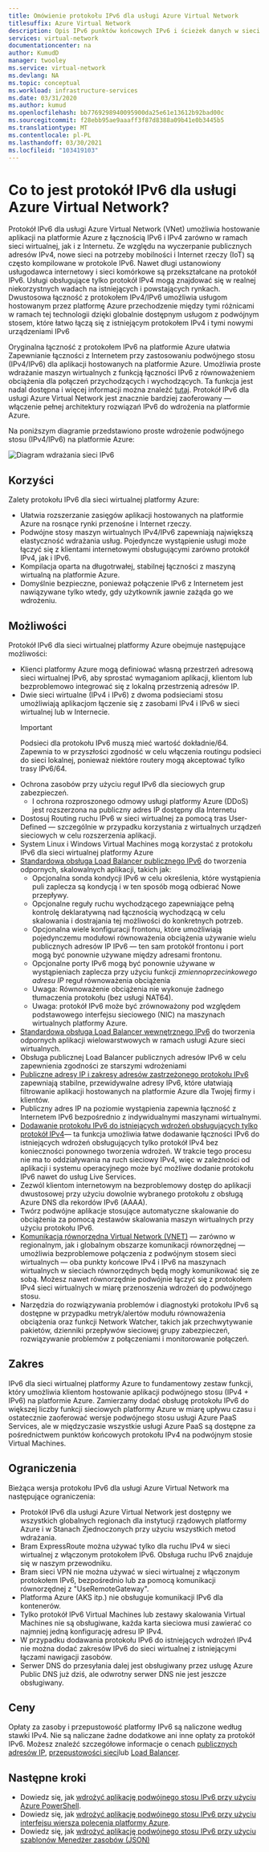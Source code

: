 ```yaml
---
title: Omówienie protokołu IPv6 dla usługi Azure Virtual Network
titlesuffix: Azure Virtual Network
description: Opis IPv6 punktów końcowych IPv6 i ścieżek danych w sieci wirtualnej platformy Azure.
services: virtual-network
documentationcenter: na
author: KumudD
manager: twooley
ms.service: virtual-network
ms.devlang: NA
ms.topic: conceptual
ms.workload: infrastructure-services
ms.date: 03/31/2020
ms.author: kumud
ms.openlocfilehash: bb7769298940095900da25e61e13612b92bad00c
ms.sourcegitcommit: f28ebb95ae9aaaff3f87d8388a09b41e0b3445b5
ms.translationtype: MT
ms.contentlocale: pl-PL
ms.lasthandoff: 03/30/2021
ms.locfileid: "103419103"
---
```

# <a name="what-is-ipv6-for-azure-virtual-network"></a>Co to jest protokół IPv6 dla usługi Azure Virtual Network?

Protokół IPv6 dla usługi Azure Virtual Network (VNet) umożliwia hostowanie aplikacji na platformie Azure z łącznością IPv6 i IPv4 zarówno w ramach sieci wirtualnej, jak i z Internetu. Ze względu na wyczerpanie publicznych adresów IPv4, nowe sieci na potrzeby mobilności i Internet rzeczy (IoT) są często kompilowane w protokole IPv6. Nawet długi ustanowiony usługodawca internetowy i sieci komórkowe są przekształcane na protokół IPv6. Usługi obsługujące tylko protokół IPv4 mogą znajdować się w realnej niekorzystnych wadach na istniejących i powstających rynkach. Dwustosowa łączność z protokołem IPv4/IPv6 umożliwia usługom hostowanym przez platformę Azure przechodzenie między tymi różnicami w ramach tej technologii dzięki globalnie dostępnym usługom z podwójnym stosem, które łatwo łączą się z istniejącym protokołem IPv4 i tymi nowymi urządzeniami IPv6

Oryginalna łączność z protokołem IPv6 na platformie Azure ułatwia Zapewnianie łączności z Internetem przy zastosowaniu podwójnego stosu (IPv4/IPv6) dla aplikacji hostowanych na platformie Azure. Umożliwia proste wdrażanie maszyn wirtualnych z funkcją łączności IPv6 z równoważeniem obciążenia dla połączeń przychodzących i wychodzących. Ta funkcja jest nadal dostępna i więcej informacji można znaleźć [tutaj](../load-balancer/load-balancer-ipv6-overview.md).
Protokół IPv6 dla usługi Azure Virtual Network jest znacznie bardziej zaoferowany — włączenie pełnej architektury rozwiązań IPv6 do wdrożenia na platformie Azure.


Na poniższym diagramie przedstawiono proste wdrożenie podwójnego stosu (IPv4/IPv6) na platformie Azure:

![Diagram wdrażania sieci IPv6](./media/ipv6-support-overview/ipv6-sample-diagram.png)

## <a name="benefits"></a>Korzyści

Zalety protokołu IPv6 dla sieci wirtualnej platformy Azure:

- Ułatwia rozszerzanie zasięgów aplikacji hostowanych na platformie Azure na rosnące rynki przenośne i Internet rzeczy.
- Podwójne stosy maszyn wirtualnych IPv4/IPv6 zapewniają największą elastyczność wdrażania usług. Pojedyncze wystąpienie usługi może łączyć się z klientami internetowymi obsługującymi zarówno protokół IPv4, jak i IPv6.
- Kompilacja oparta na długotrwałej, stabilnej łączności z maszyną wirtualną na platformie Azure.
- Domyślnie bezpieczne, ponieważ połączenie IPv6 z Internetem jest nawiązywane tylko wtedy, gdy użytkownik jawnie zażąda go we wdrożeniu.

## <a name="capabilities"></a>Możliwości

Protokół IPv6 dla sieci wirtualnej platformy Azure obejmuje następujące możliwości:

- Klienci platformy Azure mogą definiować własną przestrzeń adresową sieci wirtualnej IPv6, aby sprostać wymaganiom aplikacji, klientom lub bezproblemowo integrować się z lokalną przestrzenią adresów IP.
- Dwie sieci wirtualne (IPv4 i IPv6) z dwoma podsieciami stosu umożliwiają aplikacjom łączenie się z zasobami IPv4 i IPv6 w sieci wirtualnej lub w Internecie.
    > [!IMPORTANT]
    > Podsieci dla protokołu IPv6 muszą mieć wartość dokładnie/64.  Zapewnia to w przyszłości zgodność w celu włączenia routingu podsieci do sieci lokalnej, ponieważ niektóre routery mogą akceptować tylko trasy IPv6/64.  
- Ochrona zasobów przy użyciu reguł IPv6 dla sieciowych grup zabezpieczeń.
    - I ochrona rozproszonego odmowy usługi platformy Azure (DDoS) jest rozszerzona na publiczny adres IP dostępny dla Internetu
- Dostosuj Routing ruchu IPv6 w sieci wirtualnej za pomocą tras User-Defined — szczególnie w przypadku korzystania z wirtualnych urządzeń sieciowych w celu rozszerzenia aplikacji.
- System Linux i Windows Virtual Machines mogą korzystać z protokołu IPv6 dla sieci wirtualnej platformy Azure
- [Standardowa obsługa Load Balancer publicznego IPv6](virtual-network-ipv4-ipv6-dual-stack-standard-load-balancer-powershell.md) do tworzenia odpornych, skalowalnych aplikacji, takich jak:
    - Opcjonalna sonda kondycji IPv6 w celu określenia, które wystąpienia puli zaplecza są kondycją i w ten sposób mogą odbierać Nowe przepływy.
    - Opcjonalne reguły ruchu wychodzącego zapewniające pełną kontrolę deklaratywną nad łącznością wychodzącą w celu skalowania i dostrajania tej możliwości do konkretnych potrzeb.
    - Opcjonalna wiele konfiguracji frontonu, które umożliwiają pojedynczemu modułowi równoważenia obciążenia używanie wielu publicznych adresów IP IPv6 — ten sam protokół frontonu i port mogą być ponownie używane między adresami frontonu.
    - Opcjonalne porty IPv6 mogą być ponownie używane w wystąpieniach zaplecza przy użyciu funkcji *zmiennoprzecinkowego adresu IP* reguł równoważenia obciążenia 
    - Uwaga: Równoważenie obciążenia nie wykonuje żadnego tłumaczenia protokołu (bez usługi NAT64). 
    - Uwaga: protokół IPv6 może być zrównoważony pod względem podstawowego interfejsu sieciowego (NIC) na maszynach wirtualnych platformy Azure. 
- [Standardowa obsługa Load Balancer wewnętrznego IPv6](ipv6-dual-stack-standard-internal-load-balancer-powershell.md) do tworzenia odpornych aplikacji wielowarstwowych w ramach usługi Azure sieci wirtualnych.   
- Obsługa publicznej Load Balancer publicznych adresów IPv6 w celu zapewnienia zgodności ze starszymi wdrożeniami
- [Publiczne adresy IP i zakresy adresów zastrzeżonego protokołu IPv6](ipv6-public-ip-address-prefix.md) zapewniają stabilne, przewidywalne adresy IPv6, które ułatwiają filtrowanie aplikacji hostowanych na platformie Azure dla Twojej firmy i klientów.
- Publiczny adres IP na poziomie wystąpienia zapewnia łączność z Internetem IPv6 bezpośrednio z indywidualnymi maszynami wirtualnymi.
- [Dodawanie protokołu IPv6 do istniejących wdrożeń obsługujących tylko protokół IPv4](ipv6-add-to-existing-vnet-powershell.md)— ta funkcja umożliwia łatwe dodawanie łączności IPv6 do istniejących wdrożeń obsługujących tylko protokół IPv4 bez konieczności ponownego tworzenia wdrożeń.  W trakcie tego procesu nie ma to oddziaływania na ruch sieciowy IPv4, więc w zależności od aplikacji i systemu operacyjnego może być możliwe dodanie protokołu IPv6 nawet do usług Live Services.    
- Zezwól klientom internetowym na bezproblemowy dostęp do aplikacji dwustosowej przy użyciu dowolnie wybranego protokołu z obsługą Azure DNS dla rekordów IPv6 (AAAA). 
- Twórz podwójne aplikacje stosujące automatyczne skalowanie do obciążenia za pomocą zestawów skalowania maszyn wirtualnych przy użyciu protokołu IPv6.
- [Komunikacja równorzędna Virtual Network (VNET)](virtual-network-peering-overview.md) — zarówno w regionalnym, jak i globalnym obszarze komunikacji równorzędnej — umożliwia bezproblemowe połączenia z podwójnym stosem sieci wirtualnych — oba punkty końcowe IPv4 i IPv6 na maszynach wirtualnych w sieciach równorzędnych będą mogły komunikować się ze sobą. Możesz nawet równorzędnie podwójnie łączyć się z protokołem IPv4 sieci wirtualnych w miarę przenoszenia wdrożeń do podwójnego stosu. 
- Narzędzia do rozwiązywania problemów i diagnostyki protokołu IPv6 są dostępne w przypadku metryk/alertów modułu równoważenia obciążenia oraz funkcji Network Watcher, takich jak przechwytywanie pakietów, dzienniki przepływów sieciowej grupy zabezpieczeń, rozwiązywanie problemów z połączeniami i monitorowanie połączeń.   

## <a name="scope"></a>Zakres
IPv6 dla sieci wirtualnej platformy Azure to fundamentowy zestaw funkcji, który umożliwia klientom hostowanie aplikacji podwójnego stosu (IPv4 + IPv6) na platformie Azure.  Zamierzamy dodać obsługę protokołu IPv6 do większej liczby funkcji sieciowych platformy Azure w miarę upływu czasu i ostatecznie zaoferować wersje podwójnego stosu usługi Azure PaaS Services, ale w międzyczasie wszystkie usługi Azure PaaS są dostępne za pośrednictwem punktów końcowych protokołu IPv4 na podwójnym stosie Virtual Machines.   

## <a name="limitations"></a>Ograniczenia
Bieżąca wersja protokołu IPv6 dla usługi Azure Virtual Network ma następujące ograniczenia:
- Protokół IPv6 dla usługi Azure Virtual Network jest dostępny we wszystkich globalnych regionach dla instytucji rządowych platformy Azure i w Stanach Zjednoczonych przy użyciu wszystkich metod wdrażania.  
- Bram ExpressRoute można używać tylko dla ruchu IPv4 w sieci wirtualnej z włączonym protokołem IPv6.  Obsługa ruchu IPv6 znajduje się w naszym przewodniku.   
- Bram sieci VPN nie można używać w sieci wirtualnej z włączonym protokołem IPv6, bezpośrednio lub za pomocą komunikacji równorzędnej z "UseRemoteGateway".
- Platforma Azure (AKS itp.) nie obsługuje komunikacji IPv6 dla kontenerów. 
- Tylko protokół IPv6 Virtual Machines lub zestawy skalowania Virtual Machines nie są obsługiwane, każda karta sieciowa musi zawierać co najmniej jedną konfigurację adresu IP IPv4. 
- W przypadku dodawania protokołu IPv6 do istniejących wdrożeń IPv4 nie można dodać zakresów IPv6 do sieci wirtualnej z istniejącymi łączami nawigacji zasobów.  
- Serwer DNS do przesyłania dalej jest obsługiwany przez usługę Azure Public DNS już dziś, ale odwrotny serwer DNS nie jest jeszcze obsługiwany.   

## <a name="pricing"></a>Ceny

Opłaty za zasoby i przepustowość platformy IPv6 są naliczone według stawki IPv4. Nie są naliczane żadne dodatkowe ani inne opłaty za protokół IPv6. Możesz znaleźć szczegółowe informacje o cenach [publicznych adresów IP](https://azure.microsoft.com/pricing/details/ip-addresses/), [przepustowości sieci](https://azure.microsoft.com/pricing/details/bandwidth/)lub [Load Balancer](https://azure.microsoft.com/pricing/details/load-balancer/).

## <a name="next-steps"></a>Następne kroki

- Dowiedz się, jak [wdrożyć aplikację podwójnego stosu IPv6 przy użyciu Azure PowerShell](virtual-network-ipv4-ipv6-dual-stack-standard-load-balancer-powershell.md).
- Dowiedz się, jak [wdrożyć aplikację podwójnego stosu IPv6 przy użyciu interfejsu wiersza polecenia platformy Azure](virtual-network-ipv4-ipv6-dual-stack-standard-load-balancer-cli.md).
- Dowiedz się, jak [wdrożyć aplikację podwójnego stosu IPv6 przy użyciu szablonów Menedżer zasobów (JSON)](ipv6-configure-standard-load-balancer-template-json.md)
